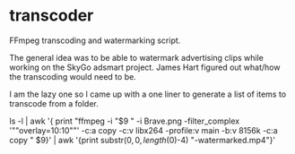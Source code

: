 # transcoder
FFmpeg transcoding and watermarking script.

The general idea was to be able to watermark advertising clips while working on the SkyGo adsmart project. James Hart figured out what/how the transcoding would need to be.

I am the lazy one so I came up with a one liner to generate a list of items to transcode from a folder.

ls -l | awk '{  print "ffmpeg -i "$9 " -i Brave.png  -filter_complex '""overlay=10:10""' -c:a copy  -c:v libx264 -profile:v main -b:v 8156k -c:a copy " $9}' | awk '{print substr($0, 0, length($0)-4) "-watermarked.mp4"}'
